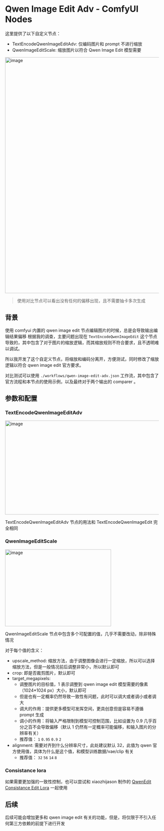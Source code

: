 # Qwen Image Edit Adv - ComfyUI Nodes

这里提供了以下自定义节点：

- TextEncodeQwenImageEditAdv: 仅编码图片和 prompt 不进行缩放
- QwenImageEditScale: 缩放图片以符合 Qwen Image Edit 模型需要

<img width="957" height="773" alt="image" src="https://github.com/user-attachments/assets/c0872af7-2f41-4c88-b822-932c9628d558" />

> 使用对比节点可以看出没有任何的偏移出现，且不需要抽卡多次生成

## 背景

使用 comfyui 内置的 qwen image edit 节点编辑图片的时候，总是会导致输出编辑结果偏移
根据我的调查，主要问题出现在 `TextEncodeQwenImageEdit` 这个节点导致的，其中包含了对于图片的缩放逻辑，而其缩放规则不符合要求，且不透明难以调试。

所以我开发了这个自定义节点，将缩放和编码分离开，方便测试，同时修改了缩放逻辑以符合 qwen image edit 官方要求。

对比测试可以使用 `./workflows/qwen-image-edit-adv.json` 工作流，其中包含了官方流程和本节点的使用示例，以及最终对于两个输出的 comparer 。

## 参数和配置

### TextEncodeQwenImageEditAdv

<img width="521" height="308" alt="image" src="https://github.com/user-attachments/assets/16366f89-4ec1-424f-ac07-d63405ae5319" />

TextEncodeQwenImageEditAdv 节点的用法和 TextEncodeQwenImageEdit 完全相同

### QwenImageEditScale

<img width="347" height="252" alt="image" src="https://github.com/user-attachments/assets/cc4dbc78-e1ed-45e4-9c98-1b2026d87bae" />

QwenImageEditScale 节点中包含多个可配置的值，几乎不需要改动，除非特殊情况

对于每个值的含义：

- upscale_method: 缩放方法，由于调整图像会进行一定缩放，所以可以选择缩放方法，但是一般情况前后调整非常小，所以默认即可
- crop: 即是否裁剪图片，默认即可
- target_megapixels:
  - 调整图片的目标值，1 表示调整到 qwen image edit 模型需要的像素（1024\*1024 px）大小，默认即可
  - 但是也有一定概率仍然导致一致性有问题，此时可以调大或者调小或者调大
  - 调大的作用：提供更多模型可发挥空间，更具创意但是容易不遵循 prompt 生成
  - 调小的作用：将输入严格限制到模型可控制范围，比如设置为 0.9 几乎百分之百不会导致偏移（默认 1 仍然有一定概率可能偏移，和输入图片的分辨率有关）
  - 推荐值： `1` `0.95` `0.9` `2`
- alignment: 需要对齐到什么分辨率尺寸，此处建议默认 32，此值为 qwen 官方使用值，具体为什么是这个值，和模型训练数据/vae/clip 有关
  - 推荐值： `32` `56` `14` `8`

### Consistance lora

如果需要更加强的一致性控制，也可以尝试和 xiaozhijason 制作的 [QwenEdit Consistance Edit Lora](https://civitai.com/models/1939453/qwenedit-consistance-edit-lora) 一起使用

## 后续

后续可能会增加更多和 qwen image edit 有关的功能，但是，将仅限于不引入任何第三方依赖的前提下进行开发
